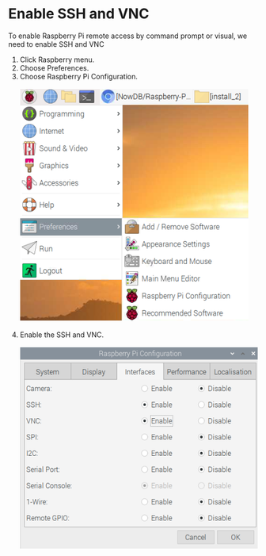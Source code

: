 # Enable SSH and VNC
To enable Raspberry Pi remote access by command prompt or visual, we need to enable SSH and VNC<br/>
1. Click Raspberry menu. <br/>
2. Choose Preferences. <br/>
3. Choose Raspberry Pi Configuration. <br/><br/>
![alt tag](https://github.com/NowDB/Raspberry-Pi-Tutorial/raw/main/ssh_vnc/1.PNG)<br/><br/>
4. Enable the SSH and VNC. <br/><br/>
![alt tag](https://github.com/NowDB/Raspberry-Pi-Tutorial/raw/main/ssh_vnc/2.PNG)<br/><br/>
